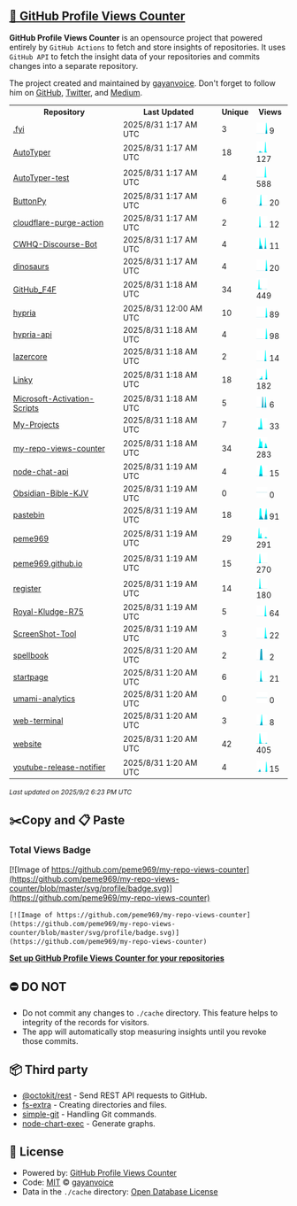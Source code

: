 ## [🚀 GitHub Profile Views Counter](https://github.com/gayanvoice/github-profile-views-counter)
**GitHub Profile Views Counter** is an opensource project that powered entirely by  `GitHub Actions` to fetch and store insights of repositories.
It uses `GitHub API` to fetch the insight data of your repositories and commits changes into a separate repository.

The project created and maintained by [gayanvoice](https://github.com/gayanvoice). Don't forget to follow him on [GitHub](https://github.com/gayanvoice), [Twitter](https://twitter.com/gayanvoice), and [Medium](https://gayanvoice.medium.com/).

<table>
	<tr>
		<th>
			Repository
		</th>
		<th>
			Last Updated
		</th>
		<th>
			Unique
		</th>
		<th>
			Views
		</th>
	</tr>
	<tr>
		<td>
			<a href="https://github.com/peme969/my-repo-views-counter/tree/master/readme/987488312/year.md">
				.fyi
			</a>
		</td>
		<td>
			2025/8/31 1:17 AM UTC
		</td>
		<td>
			3
		</td>
		<td>
			<img alt="Response time graph" src="https://github.com/peme969/my-repo-views-counter/raw/master/graph/987488312/small/year.png" height="20"> 9
		</td>
	</tr>
	<tr>
		<td>
			<a href="https://github.com/peme969/my-repo-views-counter/tree/master/readme/741091865/year.md">
				AutoTyper
			</a>
		</td>
		<td>
			2025/8/31 1:17 AM UTC
		</td>
		<td>
			18
		</td>
		<td>
			<img alt="Response time graph" src="https://github.com/peme969/my-repo-views-counter/raw/master/graph/741091865/small/year.png" height="20"> 127
		</td>
	</tr>
	<tr>
		<td>
			<a href="https://github.com/peme969/my-repo-views-counter/tree/master/readme/1020962868/year.md">
				AutoTyper-test
			</a>
		</td>
		<td>
			2025/8/31 1:17 AM UTC
		</td>
		<td>
			4
		</td>
		<td>
			<img alt="Response time graph" src="https://github.com/peme969/my-repo-views-counter/raw/master/graph/1020962868/small/year.png" height="20"> 588
		</td>
	</tr>
	<tr>
		<td>
			<a href="https://github.com/peme969/my-repo-views-counter/tree/master/readme/900527878/year.md">
				ButtonPy
			</a>
		</td>
		<td>
			2025/8/31 1:17 AM UTC
		</td>
		<td>
			6
		</td>
		<td>
			<img alt="Response time graph" src="https://github.com/peme969/my-repo-views-counter/raw/master/graph/900527878/small/year.png" height="20"> 20
		</td>
	</tr>
	<tr>
		<td>
			<a href="https://github.com/peme969/my-repo-views-counter/tree/master/readme/916395095/year.md">
				cloudflare-purge-action
			</a>
		</td>
		<td>
			2025/8/31 1:17 AM UTC
		</td>
		<td>
			2
		</td>
		<td>
			<img alt="Response time graph" src="https://github.com/peme969/my-repo-views-counter/raw/master/graph/916395095/small/year.png" height="20"> 12
		</td>
	</tr>
	<tr>
		<td>
			<a href="https://github.com/peme969/my-repo-views-counter/tree/master/readme/851934432/year.md">
				CWHQ-Discourse-Bot
			</a>
		</td>
		<td>
			2025/8/31 1:17 AM UTC
		</td>
		<td>
			4
		</td>
		<td>
			<img alt="Response time graph" src="https://github.com/peme969/my-repo-views-counter/raw/master/graph/851934432/small/year.png" height="20"> 11
		</td>
	</tr>
	<tr>
		<td>
			<a href="https://github.com/peme969/my-repo-views-counter/tree/master/readme/1034694393/year.md">
				dinosaurs
			</a>
		</td>
		<td>
			2025/8/31 1:17 AM UTC
		</td>
		<td>
			4
		</td>
		<td>
			<img alt="Response time graph" src="https://github.com/peme969/my-repo-views-counter/raw/master/graph/1034694393/small/year.png" height="20"> 20
		</td>
	</tr>
	<tr>
		<td>
			<a href="https://github.com/peme969/my-repo-views-counter/tree/master/readme/901920991/year.md">
				GitHub_F4F
			</a>
		</td>
		<td>
			2025/8/31 1:18 AM UTC
		</td>
		<td>
			34
		</td>
		<td>
			<img alt="Response time graph" src="https://github.com/peme969/my-repo-views-counter/raw/master/graph/901920991/small/year.png" height="20"> 449
		</td>
	</tr>
	<tr>
		<td>
			<a href="https://github.com/peme969/my-repo-views-counter/tree/master/readme/1036678431/year.md">
				hypria
			</a>
		</td>
		<td>
			2025/8/31 12:00 AM UTC
		</td>
		<td>
			10
		</td>
		<td>
			<img alt="Response time graph" src="https://github.com/peme969/my-repo-views-counter/raw/master/graph/1036678431/small/year.png" height="20"> 89
		</td>
	</tr>
	<tr>
		<td>
			<a href="https://github.com/peme969/my-repo-views-counter/tree/master/readme/1037453115/year.md">
				hypria-api
			</a>
		</td>
		<td>
			2025/8/31 1:18 AM UTC
		</td>
		<td>
			4
		</td>
		<td>
			<img alt="Response time graph" src="https://github.com/peme969/my-repo-views-counter/raw/master/graph/1037453115/small/year.png" height="20"> 98
		</td>
	</tr>
	<tr>
		<td>
			<a href="https://github.com/peme969/my-repo-views-counter/tree/master/readme/1015054463/year.md">
				lazercore
			</a>
		</td>
		<td>
			2025/8/31 1:18 AM UTC
		</td>
		<td>
			2
		</td>
		<td>
			<img alt="Response time graph" src="https://github.com/peme969/my-repo-views-counter/raw/master/graph/1015054463/small/year.png" height="20"> 14
		</td>
	</tr>
	<tr>
		<td>
			<a href="https://github.com/peme969/my-repo-views-counter/tree/master/readme/924458552/year.md">
				Linky
			</a>
		</td>
		<td>
			2025/8/31 1:18 AM UTC
		</td>
		<td>
			18
		</td>
		<td>
			<img alt="Response time graph" src="https://github.com/peme969/my-repo-views-counter/raw/master/graph/924458552/small/year.png" height="20"> 182
		</td>
	</tr>
	<tr>
		<td>
			<a href="https://github.com/peme969/my-repo-views-counter/tree/master/readme/965914856/year.md">
				Microsoft-Activation-Scripts
			</a>
		</td>
		<td>
			2025/8/31 1:18 AM UTC
		</td>
		<td>
			5
		</td>
		<td>
			<img alt="Response time graph" src="https://github.com/peme969/my-repo-views-counter/raw/master/graph/965914856/small/year.png" height="20"> 6
		</td>
	</tr>
	<tr>
		<td>
			<a href="https://github.com/peme969/my-repo-views-counter/tree/master/readme/736069483/year.md">
				My-Projects
			</a>
		</td>
		<td>
			2025/8/31 1:18 AM UTC
		</td>
		<td>
			7
		</td>
		<td>
			<img alt="Response time graph" src="https://github.com/peme969/my-repo-views-counter/raw/master/graph/736069483/small/year.png" height="20"> 33
		</td>
	</tr>
	<tr>
		<td>
			<a href="https://github.com/peme969/my-repo-views-counter/tree/master/readme/908384355/year.md">
				my-repo-views-counter
			</a>
		</td>
		<td>
			2025/8/31 1:18 AM UTC
		</td>
		<td>
			34
		</td>
		<td>
			<img alt="Response time graph" src="https://github.com/peme969/my-repo-views-counter/raw/master/graph/908384355/small/year.png" height="20"> 283
		</td>
	</tr>
	<tr>
		<td>
			<a href="https://github.com/peme969/my-repo-views-counter/tree/master/readme/890501460/year.md">
				node-chat-api
			</a>
		</td>
		<td>
			2025/8/31 1:19 AM UTC
		</td>
		<td>
			4
		</td>
		<td>
			<img alt="Response time graph" src="https://github.com/peme969/my-repo-views-counter/raw/master/graph/890501460/small/year.png" height="20"> 15
		</td>
	</tr>
	<tr>
		<td>
			<a href="https://github.com/peme969/my-repo-views-counter/tree/master/readme/1023064700/year.md">
				Obsidian-Bible-KJV
			</a>
		</td>
		<td>
			2025/8/31 1:19 AM UTC
		</td>
		<td>
			0
		</td>
		<td>
			<img alt="Response time graph" src="https://github.com/peme969/my-repo-views-counter/raw/master/graph/1023064700/small/year.png" height="20"> 0
		</td>
	</tr>
	<tr>
		<td>
			<a href="https://github.com/peme969/my-repo-views-counter/tree/master/readme/924459664/year.md">
				pastebin
			</a>
		</td>
		<td>
			2025/8/31 1:19 AM UTC
		</td>
		<td>
			18
		</td>
		<td>
			<img alt="Response time graph" src="https://github.com/peme969/my-repo-views-counter/raw/master/graph/924459664/small/year.png" height="20"> 91
		</td>
	</tr>
	<tr>
		<td>
			<a href="https://github.com/peme969/my-repo-views-counter/tree/master/readme/651322699/year.md">
				peme969
			</a>
		</td>
		<td>
			2025/8/31 1:19 AM UTC
		</td>
		<td>
			29
		</td>
		<td>
			<img alt="Response time graph" src="https://github.com/peme969/my-repo-views-counter/raw/master/graph/651322699/small/year.png" height="20"> 291
		</td>
	</tr>
	<tr>
		<td>
			<a href="https://github.com/peme969/my-repo-views-counter/tree/master/readme/728001737/year.md">
				peme969.github.io
			</a>
		</td>
		<td>
			2025/8/31 1:19 AM UTC
		</td>
		<td>
			15
		</td>
		<td>
			<img alt="Response time graph" src="https://github.com/peme969/my-repo-views-counter/raw/master/graph/728001737/small/year.png" height="20"> 270
		</td>
	</tr>
	<tr>
		<td>
			<a href="https://github.com/peme969/my-repo-views-counter/tree/master/readme/728818826/year.md">
				register
			</a>
		</td>
		<td>
			2025/8/31 1:19 AM UTC
		</td>
		<td>
			14
		</td>
		<td>
			<img alt="Response time graph" src="https://github.com/peme969/my-repo-views-counter/raw/master/graph/728818826/small/year.png" height="20"> 180
		</td>
	</tr>
	<tr>
		<td>
			<a href="https://github.com/peme969/my-repo-views-counter/tree/master/readme/1014948022/year.md">
				Royal-Kludge-R75
			</a>
		</td>
		<td>
			2025/8/31 1:19 AM UTC
		</td>
		<td>
			5
		</td>
		<td>
			<img alt="Response time graph" src="https://github.com/peme969/my-repo-views-counter/raw/master/graph/1014948022/small/year.png" height="20"> 64
		</td>
	</tr>
	<tr>
		<td>
			<a href="https://github.com/peme969/my-repo-views-counter/tree/master/readme/1025091700/year.md">
				ScreenShot-Tool
			</a>
		</td>
		<td>
			2025/8/31 1:19 AM UTC
		</td>
		<td>
			3
		</td>
		<td>
			<img alt="Response time graph" src="https://github.com/peme969/my-repo-views-counter/raw/master/graph/1025091700/small/year.png" height="20"> 22
		</td>
	</tr>
	<tr>
		<td>
			<a href="https://github.com/peme969/my-repo-views-counter/tree/master/readme/816492086/year.md">
				spellbook
			</a>
		</td>
		<td>
			2025/8/31 1:20 AM UTC
		</td>
		<td>
			2
		</td>
		<td>
			<img alt="Response time graph" src="https://github.com/peme969/my-repo-views-counter/raw/master/graph/816492086/small/year.png" height="20"> 2
		</td>
	</tr>
	<tr>
		<td>
			<a href="https://github.com/peme969/my-repo-views-counter/tree/master/readme/935177841/year.md">
				startpage
			</a>
		</td>
		<td>
			2025/8/31 1:20 AM UTC
		</td>
		<td>
			6
		</td>
		<td>
			<img alt="Response time graph" src="https://github.com/peme969/my-repo-views-counter/raw/master/graph/935177841/small/year.png" height="20"> 21
		</td>
	</tr>
	<tr>
		<td>
			<a href="https://github.com/peme969/my-repo-views-counter/tree/master/readme/991649950/year.md">
				umami-analytics
			</a>
		</td>
		<td>
			2025/8/31 1:20 AM UTC
		</td>
		<td>
			0
		</td>
		<td>
			<img alt="Response time graph" src="https://github.com/peme969/my-repo-views-counter/raw/master/graph/991649950/small/year.png" height="20"> 0
		</td>
	</tr>
	<tr>
		<td>
			<a href="https://github.com/peme969/my-repo-views-counter/tree/master/readme/840047712/year.md">
				web-terminal
			</a>
		</td>
		<td>
			2025/8/31 1:20 AM UTC
		</td>
		<td>
			3
		</td>
		<td>
			<img alt="Response time graph" src="https://github.com/peme969/my-repo-views-counter/raw/master/graph/840047712/small/year.png" height="20"> 8
		</td>
	</tr>
	<tr>
		<td>
			<a href="https://github.com/peme969/my-repo-views-counter/tree/master/readme/920374311/year.md">
				website
			</a>
		</td>
		<td>
			2025/8/31 1:20 AM UTC
		</td>
		<td>
			42
		</td>
		<td>
			<img alt="Response time graph" src="https://github.com/peme969/my-repo-views-counter/raw/master/graph/920374311/small/year.png" height="20"> 405
		</td>
	</tr>
	<tr>
		<td>
			<a href="https://github.com/peme969/my-repo-views-counter/tree/master/readme/773522475/year.md">
				youtube-release-notifier
			</a>
		</td>
		<td>
			2025/8/31 1:20 AM UTC
		</td>
		<td>
			4
		</td>
		<td>
			<img alt="Response time graph" src="https://github.com/peme969/my-repo-views-counter/raw/master/graph/773522475/small/year.png" height="20"> 15
		</td>
	</tr>
</table>

<small><i>Last updated on 2025/9/2 6:23 PM UTC</i></small>

## ✂️Copy and 📋 Paste
### Total Views Badge
[![Image of https://github.com/peme969/my-repo-views-counter](https://github.com/peme969/my-repo-views-counter/blob/master/svg/profile/badge.svg)](https://github.com/peme969/my-repo-views-counter)

```readme
[![Image of https://github.com/peme969/my-repo-views-counter](https://github.com/peme969/my-repo-views-counter/blob/master/svg/profile/badge.svg)](https://github.com/peme969/my-repo-views-counter)
```
[**Set up GitHub Profile Views Counter for your repositories**](https://github.com/gayanvoice/github-profile-views-counter)
## ⛔ DO NOT
- Do not commit any changes to `./cache` directory. This feature helps to integrity of the records for visitors.
- The app will automatically stop measuring insights until you revoke those commits.
## 📦 Third party

- [@octokit/rest](https://www.npmjs.com/package/@octokit/rest) - Send REST API requests to GitHub.
- [fs-extra](https://www.npmjs.com/package/fs-extra) - Creating directories and files.
- [simple-git](https://www.npmjs.com/package/simple-git) - Handling Git commands.
- [node-chart-exec](https://www.npmjs.com/package/node-chart-exec) - Generate graphs.
## 📄 License
- Powered by: [GitHub Profile Views Counter](https://github.com/gayanvoice/github-profile-views-counter)
- Code: [MIT](./LICENSE) © [gayanvoice](https://github.com/gayanvoice)
- Data in the `./cache` directory: [Open Database License](https://opendatacommons.org/licenses/odbl/1-0/)